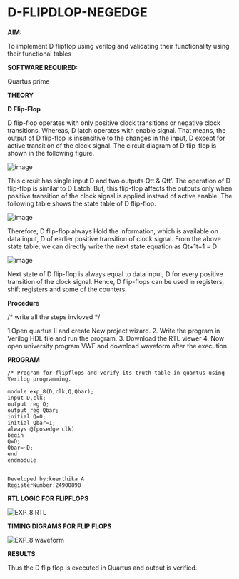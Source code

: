 # D-FLIPDLOP-NEGEDGE

**AIM:**

To implement  D flipflop using verilog and validating their functionality using their functional tables

**SOFTWARE REQUIRED:**

Quartus prime

**THEORY**

**D Flip-Flop**

D flip-flop operates with only positive clock transitions or negative clock transitions. Whereas, D latch operates with enable signal. That means, the output of D flip-flop is insensitive to the changes in the input, D except for active transition of the clock signal. The circuit diagram of D flip-flop is shown in the following figure.

![image](https://github.com/naavaneetha/D-FLIPDLOP-NEGEDGE/assets/154305477/48c81fe8-bc3f-40e7-95e2-519fc155ad51)

This circuit has single input D and two outputs Qtt & Qtt’. The operation of D flip-flop is similar to D Latch. But, this flip-flop affects the outputs only when positive transition of the clock signal is applied instead of active enable. The following table shows the state table of D flip-flop.

![image](https://github.com/naavaneetha/D-FLIPDLOP-NEGEDGE/assets/154305477/e5f3fda7-68ec-4a3a-a0a4-cf6f9cc4ab55)

Therefore, D flip-flop always Hold the information, which is available on data input, D of earlier positive transition of clock signal. From the above state table, we can directly write the next state equation as Qt+1t+1 = D

![image](https://github.com/naavaneetha/D-FLIPDLOP-NEGEDGE/assets/154305477/8592c0d8-2917-4142-91b9-d6c30dd891d2)

Next state of D flip-flop is always equal to data input, D for every positive transition of the clock signal. Hence, D flip-flops can be used in registers, shift registers and some of the counters.

**Procedure**

/* write all the steps invloved */


  1.Open quartus II and create New project wizard. 
  2. Write the program in Verilog HDL file and run the program. 
  3. Download the RTL viewer
  4. Now open university program VWF and download waveform after the execution.


**PROGRAM**
```
/* Program for flipflops and verify its truth table in quartus using Verilog programming.

module exp_8(D,clk,Q,Qbar);
input D,clk;
output reg Q;
output reg Qbar;
initial Q=0;
initial Qbar=1;
always @(posedge clk)
begin
Q=D;
Qbar=~D;
end
endmodule


Developed by:keerthika A
RegisterNumber:24900898

```

**RTL LOGIC FOR FLIPFLOPS**

![EXP_8 RTL](https://github.com/user-attachments/assets/d1dcf184-6e4a-4534-8637-f109b5d12b2f)


**TIMING DIGRAMS FOR FLIP FLOPS**

![EXP_8 waveform](https://github.com/user-attachments/assets/778ed455-59f2-46da-a528-cd2849cc5f38)



**RESULTS**

Thus the D flip flop is executed in Quartus and output is verified.

